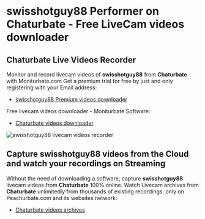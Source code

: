 # swisshotguy88 Performer on Chaturbate - Free LiveCam videos downloader

## Chaturbate Live Videos Recorder

Monitor and record livecam videos of **swisshotguy88** from **Chaturbate** with Moniturbate.com
Get a premium trial for free by just and only registering with your Email address:
* [swisshotguy88 Premium videos downloader](https://moniturbate.com/request-demo-licence-key.html)

Free livecam videos downloader - Moniturbate Software:
* [Chaturbate videos downloader](https://moniturbate.com/moniturbate-download-software.html)

![swisshotguy88 livecam videos recorder](https://peachurnet.com/templates/moniturbate-software.png)


## Capture swisshotguy88 videos from the Cloud and watch your recordings on Streaming

Without the need of downloading a software, capture **swisshotguy88** livecam videos from **Chaturbate** 100% online.
Watch Livecam archives from **Chaturbate** unlimitedly from thousands of existing recordings, only on Peachurbate.com and its websites network:
* [Chaturbate videos archives](https://peachurnet.com/)